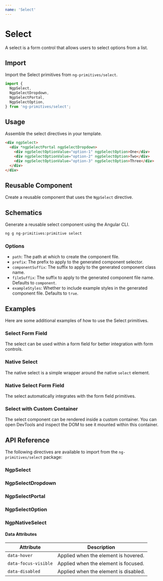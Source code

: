 ```yaml
---
name: 'Select'
---
```


# Select

A select is a form control that allows users to select options from a list.

<docs-example name="select"></docs-example>

## Import

Import the Select primitives from `ng-primitives/select`.

```ts
import {
  NgpSelect,
  NgpSelectDropdown,
  NgpSelectPortal,
  NgpSelectOption,
} from 'ng-primitives/select';
```

## Usage

Assemble the select directives in your template.

```html
<div ngpSelect>
  <div *ngpSelectPortal ngpSelectDropdown>
    <div ngpSelectOptionValue="option-1" ngpSelectOption>One</div>
    <div ngpSelectOptionValue="option-2" ngpSelectOption>Two</div>
    <div ngpSelectOptionValue="option-3" ngpSelectOption>Three</div>
  </div>
</div>
```

## Reusable Component

Create a reusable component that uses the `NgpSelect` directive.

<docs-snippet name="select"></docs-snippet>

## Schematics

Generate a reusable select component using the Angular CLI.

```bash npm
ng g ng-primitives:primitive select
```

### Options

- `path`: The path at which to create the component file.
- `prefix`: The prefix to apply to the generated component selector.
- `componentSuffix`: The suffix to apply to the generated component class name.
- `fileSuffix`: The suffix to apply to the generated component file name. Defaults to `component`.
- `exampleStyles`: Whether to include example styles in the generated component file. Defaults to `true`.

## Examples

Here are some additional examples of how to use the Select primitives.

### Select Form Field

The select can be used within a form field for better integration with form controls.

<docs-example name="select-form-field"></docs-example>

### Native Select

The native select is a simple wrapper around the native `select` element.

<docs-example name="native-select"></docs-example>

### Native Select Form Field

The select automatically integrates with the form field primitives.

<docs-example name="native-select-form-field"></docs-example>

### Select with Custom Container

The select component can be rendered inside a custom container. You can open DevTools and inspect the DOM to see it mounted within this container.

<docs-example name="select-custom-container"></docs-example>

## API Reference

The following directives are available to import from the `ng-primitives/select` package:

### NgpSelect

<api-docs name="NgpSelect"></api-docs>

### NgpSelectDropdown

<api-docs name="NgpSelectDropdown"></api-docs>

### NgpSelectPortal

<api-docs name="NgpSelectPortal"></api-docs>

### NgpSelectOption

<api-docs name="NgpSelectOption"></api-docs>

### NgpNativeSelect

<api-docs name="NgpNativeSelect"></api-docs>

#### Data Attributes

| Attribute            | Description                           |
| -------------------- | ------------------------------------- |
| `data-hover`         | Applied when the element is hovered.  |
| `data-focus-visible` | Applied when the element is focused.  |
| `data-disabled`      | Applied when the element is disabled. |
